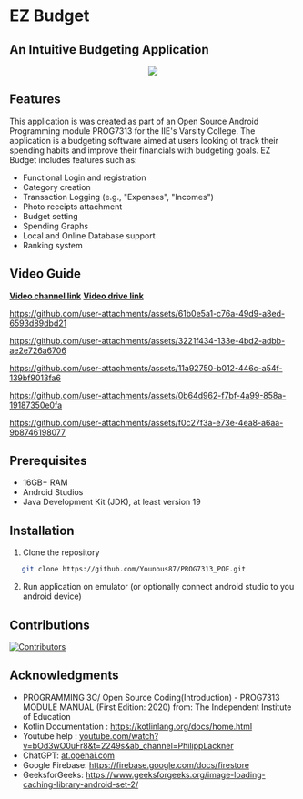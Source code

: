 # EZ Budget

## An Intuitive Budgeting Application

<p align= "center">
<img src="https://github.com/user-attachments/assets/d9f71aa0-73a2-4920-a7c7-4a9a4bf357ec">
</p>

## Features

This application is was created as part of an Open Source Android Programming module PROG7313 for the IIE's Varsity College. The
application is a budgeting software aimed at users looking ot track their spending habits and improve their financials with
budgeting goals. EZ Budget includes features such as:

* Functional Login and registration
* Category creation
* Transaction Logging (e.g., "Expenses", "Incomes")
* Photo receipts attachment
* Budget setting
* Spending Graphs
* Local and Online Database support
* Ranking system

## Video Guide

[**Video channel link**](https://youtube.com/@joselubota8110?si=96NdwC4EH7XdnSJh)
[**Video drive link**](https://drive.google.com/drive/folders/1Qcy2aG4JV-R89Mmv9XUZplesoa-V9Crz?usp=drive_link)


https://github.com/user-attachments/assets/61b0e5a1-c76a-49d9-a8ed-6593d89dbd21



https://github.com/user-attachments/assets/3221f434-133e-4bd2-adbb-ae2e726a6706



https://github.com/user-attachments/assets/11a92750-b012-446c-a54f-139bf9013fa6



https://github.com/user-attachments/assets/0b64d962-f7bf-4a99-858a-19187350e0fa



https://github.com/user-attachments/assets/f0c27f3a-e73e-4ea8-a6aa-9b8746198077



## Prerequisites

* 16GB+ RAM
* Android Studios
* Java Development Kit (JDK), at least version 19

## Installation
1. Clone the repository
```bash
   git clone https://github.com/Younous87/PROG7313_POE.git
```

2. Run application on emulator (or optionally connect android studio to you android device)

## Contributions

[![Contributors](https://contrib.rocks/image?repo=Younous87/PROG7313_POE)](https://github.com/Younous87/PROG7313_POE/graphs/contributors)

## Acknowledgments 

* PROGRAMMING 3C/ Open Source Coding(Introduction) - PROG7313 MODULE MANUAL (First Edition: 2020) from: The Independent Institute of Education 
* Kotlin Documentation : https://kotlinlang.org/docs/home.html
* Youtube help : [youtube.com/watch?v=bOd3wO0uFr8&t=2249s&ab_channel=PhilippLackner](https://www.youtube.com/watch?v=bOd3wO0uFr8&t=2249s&ab_channel=PhilippLackner)
* ChatGPT: [ at.openai.com](https://chat.openai.com/)
* Google Firebase: https://firebase.google.com/docs/firestore
* GeeksforGeeks: https://www.geeksforgeeks.org/image-loading-caching-library-android-set-2/
  
